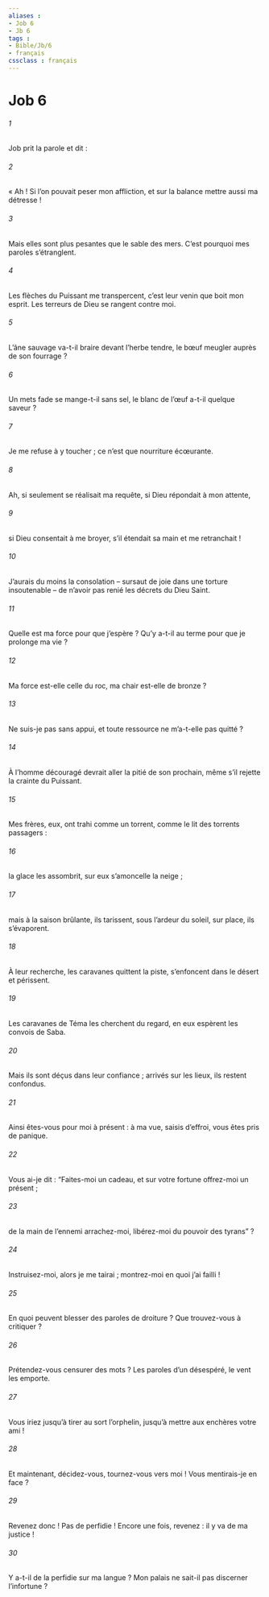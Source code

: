 ```yaml
---
aliases : 
- Job 6
- Jb 6
tags : 
- Bible/Jb/6
- français
cssclass : français
---
```


# Job 6

###### 1
Job prit la parole et dit :
###### 2
« Ah ! Si l’on pouvait peser mon affliction,
et sur la balance mettre aussi ma détresse !
###### 3
Mais elles sont plus pesantes que le sable des mers.
C’est pourquoi mes paroles s’étranglent.
###### 4
Les flèches du Puissant me transpercent,
c’est leur venin que boit mon esprit.
Les terreurs de Dieu se rangent contre moi.
###### 5
L’âne sauvage va-t-il braire devant l’herbe tendre,
le bœuf meugler auprès de son fourrage ?
###### 6
Un mets fade se mange-t-il sans sel,
le blanc de l’œuf a-t-il quelque saveur ?
###### 7
Je me refuse à y toucher ;
ce n’est que nourriture écœurante.
###### 8
Ah, si seulement se réalisait ma requête,
si Dieu répondait à mon attente,
###### 9
si Dieu consentait à me broyer,
s’il étendait sa main et me retranchait !
###### 10
J’aurais du moins la consolation
– sursaut de joie dans une torture insoutenable –
de n’avoir pas renié les décrets du Dieu Saint.
###### 11
Quelle est ma force pour que j’espère ?
Qu’y a-t-il au terme pour que je prolonge ma vie ?
###### 12
Ma force est-elle celle du roc,
ma chair est-elle de bronze ?
###### 13
Ne suis-je pas sans appui,
et toute ressource ne m’a-t-elle pas quitté ?
###### 14
À l’homme découragé devrait aller la pitié de son prochain,
même s’il rejette la crainte du Puissant.
###### 15
Mes frères, eux, ont trahi comme un torrent,
comme le lit des torrents passagers :
###### 16
la glace les assombrit,
sur eux s’amoncelle la neige ;
###### 17
mais à la saison brûlante, ils tarissent,
sous l’ardeur du soleil, sur place, ils s’évaporent.
###### 18
À leur recherche, les caravanes quittent la piste,
s’enfoncent dans le désert et périssent.
###### 19
Les caravanes de Téma les cherchent du regard,
en eux espèrent les convois de Saba.
###### 20
Mais ils sont déçus dans leur confiance ;
arrivés sur les lieux, ils restent confondus.
###### 21
Ainsi êtes-vous pour moi à présent :
à ma vue, saisis d’effroi, vous êtes pris de panique.
###### 22
Vous ai-je dit : “Faites-moi un cadeau,
et sur votre fortune offrez-moi un présent ;
###### 23
de la main de l’ennemi arrachez-moi,
libérez-moi du pouvoir des tyrans” ?
###### 24
Instruisez-moi, alors je me tairai ;
montrez-moi en quoi j’ai failli !
###### 25
En quoi peuvent blesser des paroles de droiture ?
Que trouvez-vous à critiquer ?
###### 26
Prétendez-vous censurer des mots ?
Les paroles d’un désespéré, le vent les emporte.
###### 27
Vous iriez jusqu’à tirer au sort l’orphelin,
jusqu’à mettre aux enchères votre ami !
###### 28
Et maintenant, décidez-vous, tournez-vous vers moi !
Vous mentirais-je en face ?
###### 29
Revenez donc ! Pas de perfidie !
Encore une fois, revenez : il y va de ma justice !
###### 30
Y a-t-il de la perfidie sur ma langue ?
Mon palais ne sait-il pas discerner l’infortune ?

